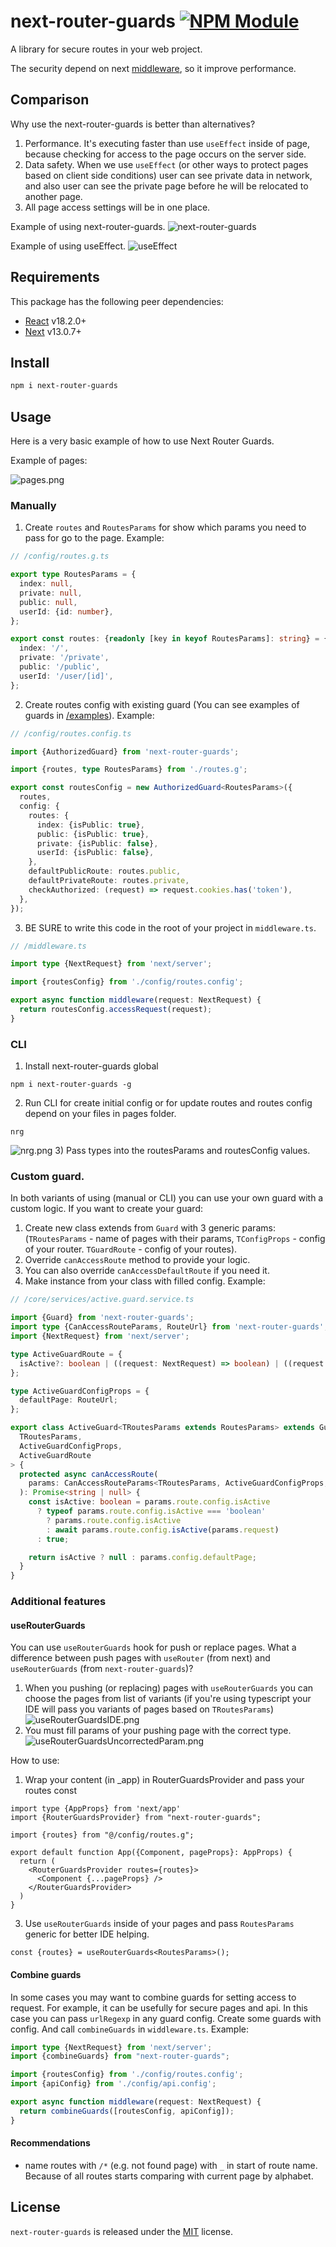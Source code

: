 # next-router-guards [![NPM Module](https://img.shields.io/npm/v/form-data.svg)](https://www.npmjs.com/package/next-router-guards)

A library for secure routes in your web project.

The security depend on next [middleware](https://nextjs.org/docs/advanced-features/middleware), so it improve performance.

## Comparison
Why use the next-router-guards is better than alternatives?
1) Performance. It's executing faster than use `useEffect` inside of page, because checking for access to the page occurs on the server side.
2) Data safety. When we use `useEffect` (or other ways to protect pages based on client side conditions) user can see private data in network, and also user can see the private page before he will be relocated to another page.
3) All page access settings will be in one place.

Example of using next-router-guards.
![next-router-guards](./documentation/next-router-guards.gif)

Example of using useEffect.
![useEffect](./documentation/useEffect.gif)

## Requirements
This package has the following peer dependencies:

- [React](https://reactjs.org/) v18.2.0+
- [Next](https://nextjs.org/) v13.0.7+

## Install
```bash
npm i next-router-guards
```

## Usage
Here is a very basic example of how to use Next Router Guards.

Example of pages:

![pages.png](documentation/pages.png)

### Manually
1) Create `routes` and `RoutesParams` for show which params you need to pass for go to the page.
Example:
```ts
// /config/routes.g.ts

export type RoutesParams = {
  index: null,
  private: null,
  public: null,
  userId: {id: number},
};

export const routes: {readonly [key in keyof RoutesParams]: string} = {
  index: '/',
  private: '/private',
  public: '/public',
  userId: '/user/[id]',
};
```
2) Create routes config with existing guard (You can see examples of guards in [/examples](https://github.com/makskiyko/next-router-guards/tree/master/exmaples)).
Example:
```ts
// /config/routes.config.ts

import {AuthorizedGuard} from 'next-router-guards';

import {routes, type RoutesParams} from './routes.g';

export const routesConfig = new AuthorizedGuard<RoutesParams>({
  routes,
  config: {
    routes: {
      index: {isPublic: true},
      public: {isPublic: true},
      private: {isPublic: false},
      userId: {isPublic: false},
    },
    defaultPublicRoute: routes.public,
    defaultPrivateRoute: routes.private,
    checkAuthorized: (request) => request.cookies.has('token'),
  },
});
```
3) BE SURE to write this code in the root of your project in `middleware.ts`.
```ts
// /middleware.ts

import type {NextRequest} from 'next/server';

import {routesConfig} from './config/routes.config';

export async function middleware(request: NextRequest) {
  return routesConfig.accessRequest(request);
}
```

### CLI
1) Install next-router-guards global
```shell
npm i next-router-guards -g
```
2) Run CLI for create initial config or for update routes and routes config depend on your files in pages folder.
```shell
nrg
```
![nrg.png](documentation/nrg.png)
3) Pass types into the routesParams and routesConfig values.

### Custom guard.
In both variants of using (manual or CLI) you can use your own guard with a custom logic.
If you want to create your guard:
1. Create new class extends from `Guard` with 3 generic params: (`TRoutesParams` - name of pages with their params, `TConfigProps` - config of your router. `TGuardRoute` - config of your routes).
2. Override `canAccessRoute` method to provide your logic.
3. You can also override `canAccessDefaultRoute` if you need it.
4. Make instance from your class with filled config.
Example:
```ts
// /core/services/active.guard.service.ts

import {Guard} from 'next-router-guards';
import type {CanAccessRouteParams, RouteUrl} from 'next-router-guards';
import {NextRequest} from 'next/server';

type ActiveGuardRoute = {
  isActive?: boolean | ((request: NextRequest) => boolean) | ((request: NextRequest) => Promise<boolean>);
};

type ActiveGuardConfigProps = {
  defaultPage: RouteUrl;
};

export class ActiveGuard<TRoutesParams extends RoutesParams> extends Guard<
  TRoutesParams,
  ActiveGuardConfigProps,
  ActiveGuardRoute
> {
  protected async canAccessRoute(
    params: CanAccessRouteParams<TRoutesParams, ActiveGuardConfigProps, ActiveGuardRoute>,
  ): Promise<string | null> {
    const isActive: boolean = params.route.config.isActive
      ? typeof params.route.config.isActive === 'boolean'
        ? params.route.config.isActive
        : await params.route.config.isActive(params.request)
      : true;

    return isActive ? null : params.config.defaultPage;
  }
}
```

### Additional features

#### useRouterGuards
You can use `useRouterGuards` hook for push or replace pages. What a difference between push pages with `useRouter` (from next) and `useRouterGuards` (from `next-router-guards`)?
1) When you pushing (or replacing) pages with `useRouterGuards` you can choose the pages from list of variants (if you're using typescript your IDE will pass you variants of pages based on `TRoutesParams`)
![useRouterGuardsIDE.png](documentation/useRouterGuardsIDE.png)
2) You must fill params of your pushing page with the correct type.
![useRouterGuardsUncorrectedParam.png](documentation/useRouterGuardsUncorrectedParam.png)

How to use:
1) Wrap your content (in _app) in RouterGuardsProvider and pass your routes const
```tsx
import type {AppProps} from 'next/app'
import {RouterGuardsProvider} from "next-router-guards";

import {routes} from "@/config/routes.g";

export default function App({Component, pageProps}: AppProps) {
  return (
    <RouterGuardsProvider routes={routes}>
      <Component {...pageProps} />
    </RouterGuardsProvider>
  )
}
```
3. Use `useRouterGuards` inside of your pages and pass `RoutesParams` generic for better IDE helping.
```tsx
const {routes} = useRouterGuards<RoutesParams>();
```

#### Combine guards
In some cases you may want to combine guards for setting access to request. For example, it can be usefully for secure pages and api.
In this case you can pass `urlRegexp` in any guard config. Create some guards with config. And call `combineGuards` in `widdleware.ts`.
Example:
```ts
import type {NextRequest} from 'next/server';
import {combineGuards} from "next-router-guards";

import {routesConfig} from './config/routes.config';
import {apiConfig} from './config/api.config';

export async function middleware(request: NextRequest) {
  return combineGuards([routesConfig, apiConfig]);
}
```

#### Recommendations
- name routes with `/*` (e.g. not found page) with `_` in start of route name. Because of all routes starts comparing with current page by alphabet.

## License
`next-router-guards` is released under the [MIT](License) license.
